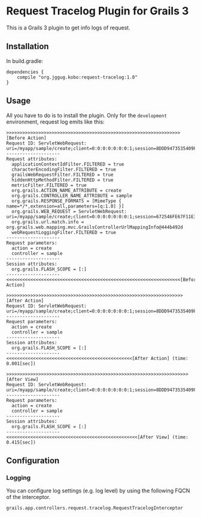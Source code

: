 Request Tracelog Plugin for Grails 3
====================================

This is a Grails 3 plugin to get info logs of request.


Installation
------------

In build.gradle:

    dependencies {
        compile "org.jggug.kobo:request-tracelog:1.0"
    }


Usage
-----

All you have to do is to install the plugin.
Only for the `development` environment, request log emits like this:

```
>>>>>>>>>>>>>>>>>>>>>>>>>>>>>>>>>>>>>>>>>>>>>>>>>>>>>>>>>>>>>>>>>[Before Action]
Request ID: ServletWebRequest: uri=/myapp/sample/create;client=0:0:0:0:0:0:0:1;session=8DDD9473535409FB1C32CE0EF7BC6435
--------------------
Request attributes:
  applicationContextIdFilter.FILTERED = true
  characterEncodingFilter.FILTERED = true
  grailsWebRequestFilter.FILTERED = true
  hiddenHttpMethodFilter.FILTERED = true
  metricFilter.FILTERED = true
  org.grails.ACTION_NAME_ATTRIBUTE = create
  org.grails.CONTROLLER_NAME_ATTRIBUTE = sample
  org.grails.RESPONSE_FORMATS = [MimeType { name=*/*,extension=all,parameters=[q:1.0] }]
  org.grails.WEB_REQUEST = ServletWebRequest: uri=/myapp/sample/create;client=0:0:0:0:0:0:0:1;session=672546FE67F11E3953E356948F962CE8
  org.grails.url.match.info = org.grails.web.mapping.mvc.GrailsControllerUrlMappingInfo@444b492d
  webRequestLoggingFilter.FILTERED = true
--------------------
Request parameters:
  action = create
  controller = sample
--------------------
Session attributes:
  org.grails.FLASH_SCOPE = [:]
--------------------
<<<<<<<<<<<<<<<<<<<<<<<<<<<<<<<<<<<<<<<<<<<<<<<<<<<<<<<<<<<<<<<<<[Before Action]

>>>>>>>>>>>>>>>>>>>>>>>>>>>>>>>>>>>>>>>>>>>>>>>>>>>>>>>>>>>>>>>>>>[After Action]
Request ID: ServletWebRequest: uri=/myapp/sample/create;client=0:0:0:0:0:0:0:1;session=8DDD9473535409FB1C32CE0EF7BC6435
--------------------
Request parameters:
  action = create
  controller = sample
--------------------
Session attributes:
  org.grails.FLASH_SCOPE = [:]
--------------------
<<<<<<<<<<<<<<<<<<<<<<<<<<<<<<<<<<<<<<<<<<<<<<<[After Action] (time: 0.001[sec])

>>>>>>>>>>>>>>>>>>>>>>>>>>>>>>>>>>>>>>>>>>>>>>>>>>>>>>>>>>>>>>>>>>>>[After View]
Request ID: ServletWebRequest: uri=/myapp/sample/create;client=0:0:0:0:0:0:0:1;session=8DDD9473535409FB1C32CE0EF7BC6435
--------------------
Request parameters:
  action = create
  controller = sample
--------------------
Session attributes:
  org.grails.FLASH_SCOPE = [:]
--------------------
<<<<<<<<<<<<<<<<<<<<<<<<<<<<<<<<<<<<<<<<<<<<<<<<<[After View] (time: 0.415[sec])
```


Configuration
-------------

### Logging

You can configure log settings (e.g. log level) by using the following FQCN of the interceptor.

    grails.app.controllers.request.tracelog.RequestTracelogInterceptor


